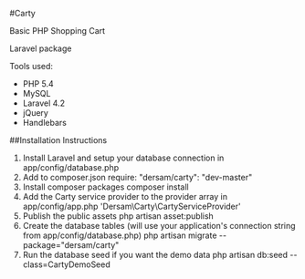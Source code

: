 #Carty

Basic PHP Shopping Cart

Laravel package

Tools used:

*   PHP 5.4
*   MySQL
*   Laravel 4.2
*   jQuery
*   Handlebars


##Installation Instructions

1. Install Laravel and setup your database connection in app/config/database.php
2. Add to composer.json require:
    "dersam/carty": "dev-master"
3. Install composer packages
    composer install
4. Add the Carty service provider to the provider array in app/config/app.php
    'Dersam\Carty\CartyServiceProvider'
5. Publish the public assets
    php artisan asset:publish
6. Create the database tables (will use your application's connection string from app/config/database.php)
    php artisan migrate --package="dersam/carty"
7. Run the database seed if you want the demo data
    php artisan db:seed --class=CartyDemoSeed